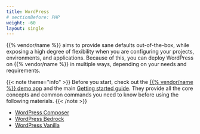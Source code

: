 ```yaml
---
title: WordPress
# sectionBefore: PHP
weight: -60
layout: single
---
```


{{% vendor/name %}} aims to provide sane defaults out-of-the-box, while exposing a high degree of flexibility when you are configuring your projects, environments, and applications.
Because of this, you can deploy WordPress on {{% vendor/name %}} in multiple ways, depending on your needs and requirements.

{{< note theme="info" >}}
Before you start, check out the [{{% vendor/name %}} demo app](https://console.upsun.com/projects/create-project) and the main [Getting started guide](/get-started/here/_index.md).
They provide all the core concepts and common commands you need to know before using the following materials.
{{< /note >}}

 - [WordPress Composer](/get-started/stacks/wordpress/composer.md)
 - [WordPress Bedrock](/get-started/stacks/wordpress/bedrock.md)
 - [WordPress Vanilla](/get-started/stacks/wordpress/vanilla.md)
